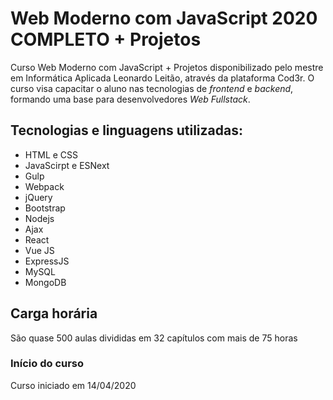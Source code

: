 # Web Moderno com JavaScript 2020 COMPLETO + Projetos

Curso Web Moderno com JavaScript + Projetos disponibilizado pelo mestre em Informática Aplicada Leonardo Leitão, através da plataforma Cod3r. O curso visa capacitar o aluno nas tecnologias de _frontend_ e _backend_, formando uma base para desenvolvedores _Web Fullstack_.

## Tecnologias e linguagens utilizadas:

<ul>
  <li>HTML e  CSS</li>
  <li>JavaScirpt e ESNext</li>
  <li>Gulp</li>
  <li>Webpack</li>
  <li>jQuery</li>
  <li>Bootstrap</li>
  <li>Nodejs</li>
  <li>Ajax</li>
  <li>React</li>
  <li>Vue JS</li>
  <li>ExpressJS</li>
  <li>MySQL</li>
  <li>MongoDB</li>
</ul>

## Carga horária

São quase 500 aulas divididas em 32 capítulos com mais de 75 horas



### Início do curso

Curso iniciado em 14/04/2020
